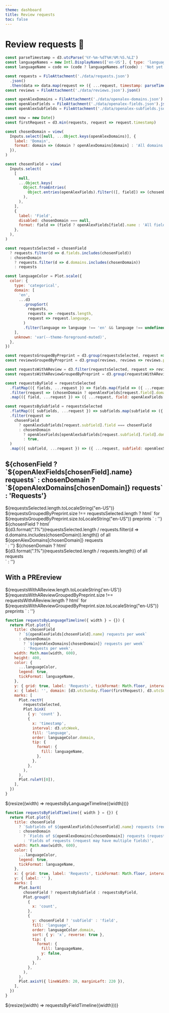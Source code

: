 ```yaml
---
theme: dashboard
title: Review requests
toc: false
---
```


# Review requests 🤞

```js
const parseTimestamp = d3.utcParse('%Y-%m-%dT%H:%M:%S.%LZ')
const languageNames = new Intl.DisplayNames(['en-US'], { type: 'language' })
const languageName = code => (code ? languageNames.of(code) : 'Not yet detected')

const requests = FileAttachment('./data/requests.json')
  .json()
  .then(data => data.map(request => ({ ...request, timestamp: parseTimestamp(request.timestamp) })))
const reviews = FileAttachment('./data/reviews.json').json()

const openAlexDomains = FileAttachment('./data/openalex-domains.json').json()
const openAlexFields = FileAttachment('./data/openalex-fields.json').json()
const openAlexSubfields = FileAttachment('./data/openalex-subfields.json').json()
```

```js
const now = new Date()
const firstRequest = d3.min(requests, request => request.timestamp)
```

```js
const chosenDomain = view(
  Inputs.select([null, ...Object.keys(openAlexDomains)], {
    label: 'Domain',
    format: domain => (domain ? openAlexDomains[domain] : 'All domains'),
  }),
)
```

```js
const chosenField = view(
  Inputs.select(
    [
      null,
      ...Object.keys(
        Object.fromEntries(
          Object.entries(openAlexFields).filter(([, field]) => (chosenDomain ? field.domain === chosenDomain : true)),
        ),
      ),
    ],
    {
      label: 'Field',
      disabled: chosenDomain === null,
      format: field => (field ? openAlexFields[field].name : 'All fields'),
    },
  ),
)
```

```js
const requestsSelected = chosenField
  ? requests.filter(d => d.fields.includes(chosenField))
  : chosenDomain
    ? requests.filter(d => d.domains.includes(chosenDomain))
    : requests
```

```js
const languageColor = Plot.scale({
  color: {
    type: 'categorical',
    domain: [
      'en',
      ...d3
        .groupSort(
          requests,
          requests => -requests.length,
          request => request.language,
        )
        .filter(language => language !== 'en' && language !== undefined),
    ],
    unknown: 'var(--theme-foreground-muted)',
  },
})

const requestsGroupedByPreprint = d3.group(requestsSelected, request => request.preprint)
const reviewsGroupedByPreprint = d3.group(reviews, reviews => reviews.preprint)

const requestsWithAReview = d3.filter(requestsSelected, request => reviewsGroupedByPreprint.has(request.preprint))
const requestsWithAReviewGroupedByPreprint = d3.group(requestsWithAReview, request => request.preprint)

const requestsByField = requestsSelected
  .flatMap(({ fields, ...request }) => fields.map(field => ({ ...request, field })))
  .filter(request => (chosenDomain ? openAlexFields[request.field].domain === chosenDomain : true))
  .map(({ field, ...request }) => ({ ...request, field: openAlexFields[field].name }))

const requestsBySubfield = requestsSelected
  .flatMap(({ subfields, ...request }) => subfields.map(subfield => ({ ...request, subfield })))
  .filter(request =>
    chosenField
      ? openAlexSubfields[request.subfield].field === chosenField
      : chosenDomain
        ? openAlexFields[openAlexSubfields[request.subfield].field].domain === chosenDomain
        : true,
  )
  .map(({ subfield, ...request }) => ({ ...request, subfield: openAlexSubfields[subfield].name }))
```

<div class="grid grid-cols-4">
  <div class="card">
    <h2>${chosenField ? `${openAlexFields[chosenField].name} requests` : chosenDomain ? `${openAlexDomains[chosenDomain]} requests` : 'Requests'}</h2> 
    <span class="big">${requestsSelected.length.toLocaleString("en-US")}</span>
    ${requestsGroupedByPreprint.size !== requestsSelected.length ? html`
      <span class="muted">for ${requestsGroupedByPreprint.size.toLocaleString("en-US")} preprints</span>
    ` : ''}
    ${chosenField ? html`
      <div>${d3.format(".1%")(requestsSelected.length / requests.filter(d => d.domains.includes(chosenDomain)).length)} of all ${openAlexDomains[chosenDomain]} requests</div>
    ` : ''}
    ${chosenDomain ? html`
      <div>${d3.format(".1%")(requestsSelected.length / requests.length)} of all requests</div>
    ` : ''}
  </div>
  <div class="card">
    <h2>With a PREreview</h2>
    <span class="big">${requestsWithAReview.length.toLocaleString('en-US')}</span>
    ${requestsWithAReviewGroupedByPreprint.size !== requestsWithAReview.length ? html`
      <span class="muted">for ${requestsWithAReviewGroupedByPreprint.size.toLocaleString("en-US")} preprints</span>
    ` : ''}
  </div>
</div>

```js
function requestsByLanguageTimeline({ width } = {}) {
  return Plot.plot({
    title: chosenField
      ? `${openAlexFields[chosenField].name} requests per week`
      : chosenDomain
        ? `${openAlexDomains[chosenDomain]} requests per week`
        : 'Requests per week',
    width: Math.max(width, 600),
    height: 400,
    color: {
      ...languageColor,
      legend: true,
      tickFormat: languageName,
    },
    y: { grid: true, label: 'Requests', tickFormat: Math.floor, interval: 1 },
    x: { label: '', domain: [d3.utcSunday.floor(firstRequest), d3.utcSunday.ceil(now)] },
    marks: [
      Plot.rectY(
        requestsSelected,
        Plot.binX(
          { y: 'count' },
          {
            x: 'timestamp',
            interval: d3.utcWeek,
            fill: 'language',
            order: languageColor.domain,
            tip: {
              format: {
                fill: languageName,
              },
            },
          },
        ),
      ),
      Plot.ruleY([0]),
    ],
  })
}
```

<div class="grid grid-cols-1">
  <div class="card">
    ${resize((width) => requestsByLanguageTimeline({width}))}
  </div>
</div>

```js
function requestsByFieldTimeline({ width } = {}) {
  return Plot.plot({
    title: chosenField
      ? `Subfields of ${openAlexFields[chosenField].name} requests (request may have multiple subfields)`
      : chosenDomain
        ? `Fields of ${openAlexDomains[chosenDomain]} requests (request may have multiple fields)`
        : 'Fields of requests (request may have multiple fields)',
    width: Math.max(width, 600),
    color: {
      ...languageColor,
      legend: true,
      tickFormat: languageName,
    },
    x: { grid: true, label: 'Requests', tickFormat: Math.floor, interval: 1 },
    y: { label: '' },
    marks: [
      Plot.barX(
        chosenField ? requestsBySubfield : requestsByField,
        Plot.groupY(
          {
            x: 'count',
          },
          {
            y: chosenField ? 'subfield' : 'field',
            fill: 'language',
            order: languageColor.domain,
            sort: { y: 'x', reverse: true },
            tip: {
              format: {
                fill: languageName,
                y: false,
              },
            },
          },
        ),
      ),
      Plot.axisY({ lineWidth: 20, marginLeft: 220 }),
    ],
  })
}
```

<div class="grid grid-cols-1">
  <div class="card">
    ${resize((width) => requestsByFieldTimeline({width}))}
  </div>
</div>
